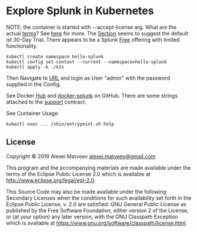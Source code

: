 # Explore Splunk in Kubernetes

NOTE: the container is started with --accept-license arg. What are the
actual
[terms](https://www.splunk.com/en_us/legal/splunk-software-license-agreement.html)?
See
[here](https://splunk.github.io/docker-splunk/advanced/LICENSE_INSTALL.html)
for more. The
[Section](https://splunk.github.io/docker-splunk/advanced/LICENSE_INSTALL.html#splunk-free-license)
seems to suggest the default ist 30-Day Trial.  There appears to be a
Splunk
[Free](https://docs.splunk.com/Documentation/Splunk/8.0.2/Admin/MoreaboutSplunkFree)
offering with limited functionality.

    kubectl create namespace hello-splunk
    kubectl config set-context --current --namespace=hello-splunk
    kubectl apply -k ./k3s

Then  Navigate to  [URL](http://splunk.localhost)  and  login as  User
"admin" with the password supplied in the Config.

See Docker [Hub](https://hub.docker.com/r/splunk/splunk) and
[docker-splunk](https://github.com/splunk/docker-splunk) on GitHub.
There are some strings attached to the
[support](https://splunk.github.io/docker-splunk/SUPPORT.html)
contract.

See Container Usage:

    kubectl exec ... /sbin/entrypoint.sh help

## License

Copyright © 2019 Alexei Matveev <alexei.matveev@gmail.com>

This program and the accompanying materials are made available under the
terms of the Eclipse Public License 2.0 which is available at
http://www.eclipse.org/legal/epl-2.0.

This Source Code may also be made available under the following Secondary
Licenses when the conditions for such availability set forth in the Eclipse
Public License, v. 2.0 are satisfied: GNU General Public License as published by
the Free Software Foundation, either version 2 of the License, or (at your
option) any later version, with the GNU Classpath Exception which is available
at https://www.gnu.org/software/classpath/license.html.
